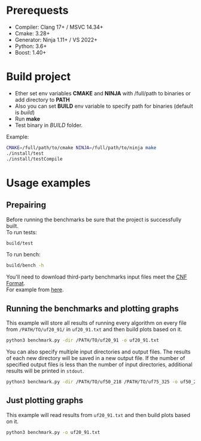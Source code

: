 # Prerequests

* Compiler: Clang 17+ / MSVC 14.34+
* Cmake: 3.28+
* Generator: Ninja 1.11+ / VS 2022+
* Python: 3.6+
* Boost: 1.40+

# Build project
* Ether set env variables **CMAKE** and **NINJA** with /full/path to binaries or add directory to **PATH** 
* Also you can set **BUILD** env variable to specify path for binaries (default is *build*)
* Run **make**
* Test binary in *BUILD* folder.

Example:
```bash
CMAKE=/full/path/to/cmake NINJA=/full/path/to/ninja make
./install/test
./install/testCompile
```

# Usage examples
## Prepairing
Before running the benchmarks be sure that the project is successfully built.  
To run tests:
```bash
build/test
```
To run bench:
```bash
build/bench -h
```
You'll need to download third-party benchmarks input files meet the [CNF Format](https://www.cs.ubc.ca/~hoos/SATLIB/Benchmarks/SAT/satformat.ps).  
For example from [here](https://www.cs.ubc.ca/~hoos/SATLIB/benchm.html).

## Running the benchmarks and plotting graphs
This example will store all results of running every algorithm on every file from `/PATH/TO/uf20_91/` in `uf20_91.txt` and then build plots based on it.
```bash
python3 benchmark.py -dir /PATH/TO/uf20_91 -o uf20_91.txt
```

You can also specify multiple input directories and output files. The results of each new directory will be saved in a new output file. If the number of specified output files is less than the number of input directories, additional results will be printed in `stdout`.
```bash
python3 benchmark.py -dir /PATH/TO/uf50_218 /PATH/TO/uf75_325 -o uf50_218.txt uf75_325.txt
```
## Just plotting graphs
This example will read results from `uf20_91.txt` and then build plots based on it.
```bash
python3 benchmark.py -o uf20_91.txt
```